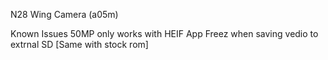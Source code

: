 N28 Wing Camera (a05m)

Known Issues
  50MP only works with HEIF 
  App Freez when saving vedio to extrnal SD [Same with stock rom]
  

